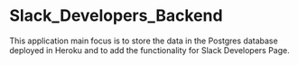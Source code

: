 # Slack_Developers_Backend
This application main focus is to store the data in the Postgres database deployed in Heroku and to add the functionality for Slack Developers Page.
